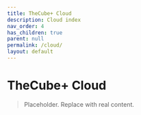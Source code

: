 ```yaml
---
title: TheCube+ Cloud
description: Cloud index
nav_order: 4
has_children: true
parent: null
permalink: /cloud/
layout: default
---
```


# TheCube+ Cloud

> Placeholder. Replace with real content.
